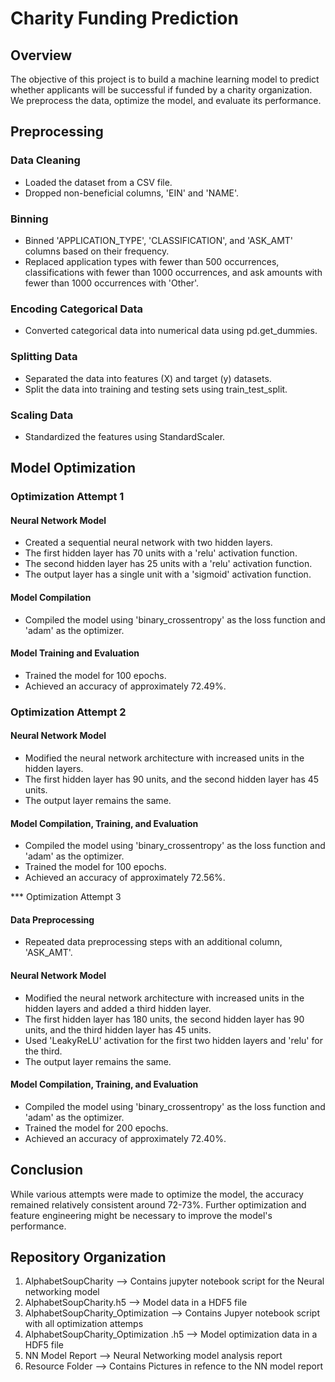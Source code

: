 # Charity Funding Prediction

## Overview
The objective of this project is to build a machine learning model to predict whether applicants will be successful if funded by a charity organization. We preprocess the data, optimize the model, and evaluate its performance.

## Preprocessing
### Data Cleaning
* Loaded the dataset from a CSV file.
* Dropped non-beneficial columns, 'EIN' and 'NAME'.
### Binning
* Binned 'APPLICATION_TYPE', 'CLASSIFICATION', and 'ASK_AMT' columns based on their frequency.
* Replaced application types with fewer than 500 occurrences, classifications with fewer than 1000 occurrences, and ask amounts with fewer than 1000 occurrences with 'Other'.
### Encoding Categorical Data
* Converted categorical data into numerical data using pd.get_dummies.
### Splitting Data
* Separated the data into features (X) and target (y) datasets.
* Split the data into training and testing sets using train_test_split.
### Scaling Data
* Standardized the features using StandardScaler.

## Model Optimization
### Optimization Attempt 1
#### Neural Network Model
* Created a sequential neural network with two hidden layers.
* The first hidden layer has 70 units with a 'relu' activation function.
* The second hidden layer has 25 units with a 'relu' activation function.
* The output layer has a single unit with a 'sigmoid' activation function.
#### Model Compilation
* Compiled the model using 'binary_crossentropy' as the loss function and 'adam' as the optimizer.
#### Model Training and Evaluation
* Trained the model for 100 epochs.
* Achieved an accuracy of approximately 72.49%.

### Optimization Attempt 2
#### Neural Network Model
* Modified the neural network architecture with increased units in the hidden layers.
* The first hidden layer has 90 units, and the second hidden layer has 45 units.
* The output layer remains the same.
#### Model Compilation, Training, and Evaluation
* Compiled the model using 'binary_crossentropy' as the loss function and 'adam' as the optimizer.
* Trained the model for 100 epochs.
* Achieved an accuracy of approximately 72.56%.

*** Optimization Attempt 3
#### Data Preprocessing
* Repeated data preprocessing steps with an additional column, 'ASK_AMT'.
#### Neural Network Model
* Modified the neural network architecture with increased units in the hidden layers and added a third hidden layer.
* The first hidden layer has 180 units, the second hidden layer has 90 units, and the third hidden layer has 45 units.
* Used 'LeakyReLU' activation for the first two hidden layers and 'relu' for the third.
* The output layer remains the same.
#### Model Compilation, Training, and Evaluation
* Compiled the model using 'binary_crossentropy' as the loss function and 'adam' as the optimizer.
* Trained the model for 200 epochs.
* Achieved an accuracy of approximately 72.40%.

## Conclusion
While various attempts were made to optimize the model, the accuracy remained relatively consistent around 72-73%. Further optimization and feature engineering might be necessary to improve the model's performance.


## Repository Organization
1. AlphabetSoupCharity --> Contains jupyter notebook script for the Neural networking model
2. AlphabetSoupCharity.h5 --> Model data in a HDF5 file 
3. AlphabetSoupCharity_Optimization --> Contains Jupyer notebook script with all optimization attemps
4. AlphabetSoupCharity_Optimization .h5 --> Model optimization data in a HDF5 file 
5. NN Model Report --> Neural Networking model analysis report
6. Resource Folder --> Contains Pictures in refence to the NN model report


